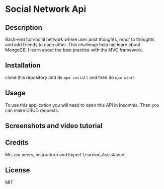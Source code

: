 # Social Network Api

## Description

Back-end for social network where user post thoughts, react to thoughts, and add friends to each other.
This challenge help me learn about MongoDB. I learn about the best practice with the MVC framework.

## Installation

clone this repository and do `npm install` and then do `npm start`

## Usage

To use this application you will need to open this API in Insomnia.
Then you can make CRUD requests.

## Screenshots and video tutorial

## Credits

Me, my peers, instructorn and Expert Learning Assistance.

## License

MIT